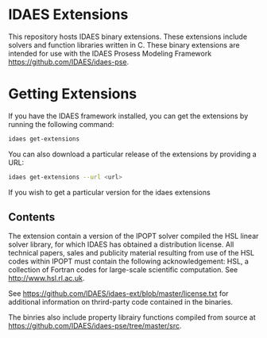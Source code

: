 # IDAES Extensions

This repository hosts IDAES binary extensions.  These extensions include solvers and function libraries written in C.  These binary extensions are intended for use with the IDAES Prosess Modeling Framework https://github.com/IDAES/idaes-pse. 

# Getting Extensions

If you have the IDAES framework installed, you can get the extensions by running the following command:

```sh
idaes get-extensions
```

You can also download a particular release of the extensions by providing a URL:

```sh
idaes get-extensions --url <url>
```

If you wish to get a particular version for the idaes extensions

## Contents

The extension contain a version of the IPOPT solver compiled the HSL linear solver library, for which IDAES has obtained 
a distribution license. All technical papers, sales and publicity material resulting from use of the HSL codes within IPOPT 
must contain the following acknowledgement: HSL, a collection of Fortran codes for large-scale scientific computation. See http://www.hsl.rl.ac.uk.

See https://github.com/IDAES/idaes-ext/blob/master/license.txt for additional information on thrird-party code contained 
in the binaries.

The binries also include property librairy functions compiled from source at https://github.com/IDAES/idaes-pse/tree/master/src.
